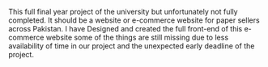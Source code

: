 This full final year project of the university but unfortunately not fully completed.
It should be a website or e-commerce website for paper sellers across Pakistan.
I have Designed and created the full front-end of this e-commerce website some of the things are still missing due to less availability of time in our project and the unexpected early deadline of the project.
